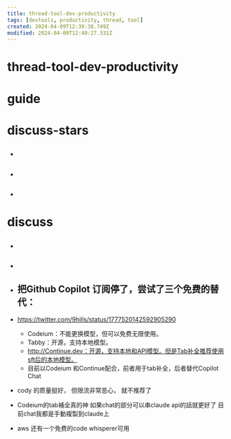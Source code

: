 ```yaml
---
title: thread-tool-dev-productivity
tags: [devtools, productivity, thread, tool]
created: 2024-04-09T12:39:38.749Z
modified: 2024-04-09T12:40:27.331Z
---
```


# thread-tool-dev-productivity

# guide

# discuss-stars
- ## 

- ## 

- ## 
# discuss
- ## 

- ## 

- ## 把Github Copilot 订阅停了，尝试了三个免费的替代：
- https://twitter.com/9hills/status/1777520142592905290
  - Codeium：不能更换模型，但可以免费无限使用。
  - Tabby：开源，支持本地模型。
  - http://Continue.dev：开源，支持本地和API模型。但是Tab补全推荐使用sft后的本地模型。
  - 目前以Codeium 和Continue配合，前者用于tab补全，后者替代Copilot Chat
- cody 的质量挺好， 但限流非常恶心， 就不推荐了
- Codeium的tab補全真的神 如果chat的部分可以串claude api的話就更好了 目前chat我都是手動複製到claude上
- aws 还有一个免费的code whisperer可用

